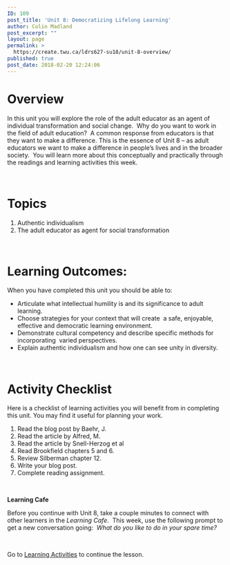 ```yaml
---
ID: 109
post_title: 'Unit 8: Democratizing Lifelong Learning'
author: Colin Madland
post_excerpt: ""
layout: page
permalink: >
  https://create.twu.ca/ldrs627-su18/unit-8-overview/
published: true
post_date: 2018-02-20 12:24:06
---
```

<h1>Overview</h1>
In this unit you will explore the role of the adult educator as an agent of individual transformation and social change.  Why do you want to work in the field of adult education?  A common response from educators is that they want to make a difference. This is the essence of Unit 8 – as adult educators we want to make a difference in people’s lives and in the broader society.  You will learn more about this conceptually and practically through the readings and learning activities this week.

&nbsp;
<h1>Topics</h1>
<ol>
 	<li>Authentic individualism</li>
 	<li>The adult educator as agent for social transformation</li>
</ol>
<strong> </strong>
<h1>Learning Outcomes:</h1>
When you have completed this unit you should be able to:
<ul>
 	<li>Articulate what intellectual humility is and its significance to adult learning.</li>
 	<li>Choose strategies for your context that will create  a safe, enjoyable, effective and democratic learning environment.</li>
 	<li>Demonstrate cultural competency and describe specific methods for incorporating  varied perspectives.</li>
 	<li>Explain authentic individualism and how one can see unity in diversity.</li>
</ul>
<strong> </strong>
<h1>Activity Checklist</h1>
Here is a checklist of learning activities you will benefit from in completing this unit. You may find it useful for planning your work.
<ol>
 	<li>Read the blog post by Baehr, J.</li>
 	<li>Read the article by Alfred, M.</li>
 	<li>Read the article by Snell-Herzog et al</li>
 	<li>Read Brookfield chapters 5 and 6.</li>
 	<li>Review Silberman chapter 12.</li>
 	<li>Write your blog post.</li>
 	<li>Complete reading assignment.</li>
</ol>
&nbsp;

<strong>Learning Cafe </strong>

Before you continue with Unit 8, take a couple minutes to connect with other learners in the <em>Learning Cafe</em>.  This week, use the following prompt to get a new conversation going:  <em>What do you like to do in your spare time?</em>

&nbsp;

Go to <a href="https://create.twu.ca/ldrs627-su18/unit-8-learning-activities/">Learning Activities</a> to continue the lesson.

